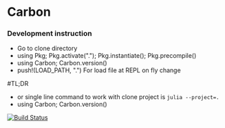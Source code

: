 # Carbon

### Development instruction
- Go to clone directory
- using Pkg; Pkg.activate("."); Pkg.instantiate(); Pkg.precompile()
- using Carbon; Carbon.version()
- push!(LOAD_PATH, ".") For load file at REPL on fly change

#TL;DR
- or single line command to work with clone project is `julia --project=.`
- using Carbon; Carbon.version()

[![Build Status](https://github.com/vrkansagara/Carbon.jl/actions/workflows/CI.yml/badge.svg?branch=master)](https://github.com/vrkansagara/Carbon.jl/actions/workflows/CI.yml?query=branch%3Amaster)
